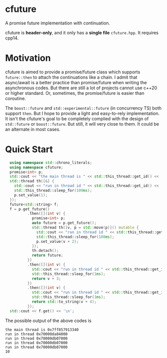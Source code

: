 # cfuture
A promise future implementation with continuation.

cfuture is **header-only**, and it only has a **single file** `cfuture.hpp`. It requires cpp14.

# Motivation

cfuture is aimed to provide a promise/future class which supports `future::then` to attach the continuations like a chain. I admit that async/await is a better practice than promise/future when writing the asynchronous codes. But there are still a lot of projects cannot use c++20 or higher standard. Or, sometimes, the promise/future is easier than coroutine.

The `boost::future` and `std::experimental::future` (in concurrency TS) both support `then`. But I hope to provide a light and easy-to-rely implementation. It isn't the cfuture's goal to be completely complied with the design of `std::future` or `boost::future`. But still, it will very close to them. It could be an alternate in most cases.

# Quick Start

```cpp
  using namespace std::chrono_literals;
  using namespace cfuture;
  promise<int> p;
  std::cout << "the main thread is " << std::this_thread::get_id() << '\n';
  std::thread th([&] {
    std::cout << "run in thread id " << std::this_thread::get_id() << '\n';
    std::this_thread::sleep_for(100ms);
    p.set_value(1);
  });
  future<std::string> f;
  f = p.get_future()
          .then([](int v) {
            promise<int> p;
            auto future = p.get_future();
            std::thread th([v, p = std::move(p)]() mutable {
              std::cout << "run in thread id " << std::this_thread::get_id() << '\n';
              std::this_thread::sleep_for(100ms);
              p.set_value(v + 2);
            });
            th.detach();
            return future;
          })
          .then([](int v) {
            std::cout << "run in thread id " << std::this_thread::get_id() << '\n';
            std::this_thread::sleep_for(1ms);
            return v + 3;
          })
          .then([](int v) {
            std::cout << "run in thread id " << std::this_thread::get_id() << '\n';
            std::this_thread::sleep_for(1ms);
            return std::to_string(v + 4);
          });
  std::cout << f.get() << '\n';
```

The possible output of the above codes is
```
the main thread is 0x7ff857913340
run in thread 0x70000da84000
run in thread 0x70000db07000
run in thread 0x70000db07000
run in thread 0x70000db07000
10
```
